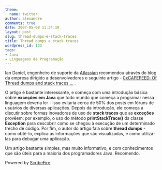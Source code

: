 ```yaml
---
theme:
  name: twitter
author: alexandre
comments: true
date: 2007-05-08 11:34:19
layout: post
slug: thread-dumps-e-stack-traces
title: Thread dumps e stack traces
wordpress_id: 133
tags:
- Java
- Linguagens de Programação
---
```


Ian Daniel, engenheiro de suporte da [Atlassian](http://www.atlassian.com) recomendou através do blog da empresa dirigido a desenvolvedores o seguinte artigo -  [0xCAFEFEED: Of Thread dumps and stack traces ...](http://www.me.umn.edu/%7Eshivane/blogs/cafefeed/2004/06/of-thread-dumps-and-stack-traces.html) .

O artigo é bastante interessante, e começa com uma introdução básica sobre **exceções em Java** que todo mundo que começa a programar nessa linguagem deveria ler - isso evitaria cerca de 50% dos posts em fóruns de usuários de diversas aplicações. Depois da introdução, ele começa a discutir sobre formas inovadoras de uso de **stack traces** que as **exceções** provêem: por exemplo, o uso do método **printStackTrace()** da classe **Exception** para descobrir como se chegou à execução de um determinado trecho de código. Por fim, o autor do artigo fala sobre **thread dumps** - como obtê-lo, explica as informações que são visualizadas, e como utilizá-las para debugar uma aplicação.

Um artigo bastante simples, mas muito informativo, e com conhecimentos que são úteis para a maioria dos programadores Java. Recomendo.


Powered by [ScribeFire](http://scribefire.com/).
